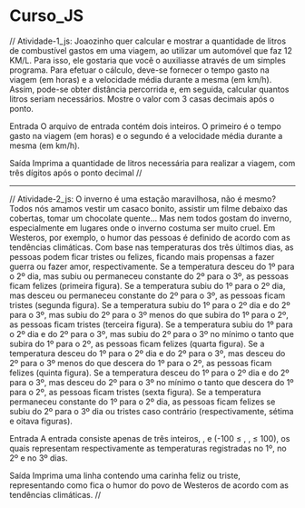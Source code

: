 # Curso_JS
//
Atividade-1_js:
Joaozinho quer calcular e mostrar a quantidade de litros de combustível gastos em uma viagem, ao utilizar um automóvel que faz 12 KM/L. Para isso, ele gostaria que você o auxiliasse através de um simples programa. Para efetuar o cálculo, deve-se fornecer o tempo gasto na viagem (em horas) e a velocidade média durante a mesma (em km/h). Assim, pode-se obter distância percorrida e, em seguida, calcular quantos litros seriam necessários. Mostre o valor com 3 casas decimais após o ponto.

Entrada
O arquivo de entrada contém dois inteiros. O primeiro é o tempo gasto na viagem (em horas) e o segundo é a velocidade média durante a mesma (em km/h).

Saída
Imprima a quantidade de litros necessária para realizar a viagem, com três dígitos após o ponto decimal
//

---

//
Atividade-2_js:
O inverno é uma estação maravilhosa, não é mesmo? Todos nós amamos vestir um casaco bonito, assistir um filme debaixo das cobertas, tomar um chocolate quente… Mas nem todos gostam do inverno, especialmente em lugares onde o inverno costuma ser muito cruel. Em Westeros, por exemplo, o humor das pessoas é definido de acordo com as tendências climáticas. Com base nas temperaturas dos três últimos dias, as pessoas podem ficar tristes ou felizes, ficando mais propensas a fazer guerra ou fazer amor, respectivamente.
Se a temperatura desceu do 1º para o 2º dia, mas subiu ou permaneceu constante do 2º para o 3º, as pessoas ficam felizes (primeira figura).
Se a temperatura subiu do 1º para o 2º dia, mas desceu ou permaneceu constante do 2º para o 3º, as pessoas ficam tristes (segunda figura).
Se a temperatura subiu do 1º para o 2º dia e do 2º para o 3º, mas subiu do 2º para o 3º menos do que subira do 1º para o 2º, as pessoas ficam tristes (terceira figura).
Se a temperatura subiu do 1º para o 2º dia e do 2º para o 3º, mas subiu do 2º para o 3º no mínimo o tanto que subira do 1º para o 2º, as pessoas ficam felizes (quarta figura).
Se a temperatura desceu do 1º para o 2º dia e do 2º para o 3º, mas desceu do 2º para o 3º menos do que descera do 1º para o 2º, as pessoas ficam felizes (quinta figura).
Se a temperatura desceu do 1º para o 2º dia e do 2º para o 3º, mas desceu do 2º para o 3º no mínimo o tanto que descera do 1º para o 2º, as pessoas ficam tristes (sexta figura).
Se a temperatura permaneceu constante do 1º para o 2º dia, as pessoas ficam felizes se subiu do 2º para o 3º dia ou tristes caso contrário (respectivamente, sétima e oitava figuras).

Entrada
A entrada consiste apenas de três inteiros, ,  e  (-100 ≤ , ,  ≤ 100), os quais representam respectivamente as temperaturas registradas no 1º, no 2º e no 3º dias.

Saída
Imprima uma linha contendo uma carinha feliz ou triste, representando como fica o humor do povo de Westeros de acordo com as tendências climáticas.
//